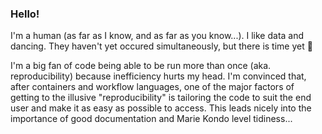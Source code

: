 ### Hello!

I'm a human (as far as I know, and as far as you know...). I like data and dancing. They haven't yet occured simultaneously, but there is time yet 💅

I'm a big fan of code being able to be run more than once (aka. reproducibility) because inefficiency hurts my head. I'm convinced that, after containers and workflow languages, one of the major factors of getting to the illusive "reproducibility" is tailoring the code to suit the end user and make it as easy as possible to access. This leads nicely into the importance of good documentation and Marie Kondo level tidiness...
